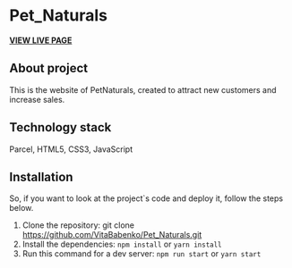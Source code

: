 # Pet_Naturals

**[VIEW LIVE PAGE](https://vitababenko.github.io/Pet_Naturals/)**

## About project

This is the website of PetNaturals, created to attract new customers and increase sales.

## Technology stack

Parcel, HTML5, CSS3, JavaScript

## Installation

So, if you want to look at the project`s code and deploy it, follow the steps below.

1. Clone the repository:
   git clone https://github.com/VitaBabenko/Pet_Naturals.git
2. Install the dependencies:
   `npm install` or `yarn install`
3. Run this command for a dev server:
   `npm run start` or `yarn start`
